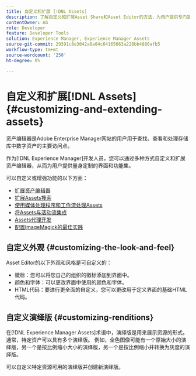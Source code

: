 ```yaml
---
title: 自定义和扩展 [!DNL Assets]
description: 了解自定义和扩展Asset Share和Asset Editor的方法，为用户提供专门定制的界面和功能集。
contentOwner: AG
role: Developer
feature: Developer Tools
solution: Experience Manager, Experience Manager Assets
source-git-commit: 29391c8e3042a8a04c64165663a228bb4886afb5
workflow-type: tm+mt
source-wordcount: '250'
ht-degree: 0%

---
```


# 自定义和扩展[!DNL Assets] {#customizing-and-extending-assets}

资产编辑器是Adobe Enterprise Manager网站的用户用于查找、查看和处理存储库中数字资产的主要访问点。

作为[!DNL Experience Manager]开发人员，您可以通过多种方式自定义和扩展资产编辑器，从而为用户提供量身定制的界面和功能集。

可以自定义或增强功能的以下方面：

* [扩展资产编辑器](asseteditorx.md)
* [扩展Assets搜索](searchx.md)
* [使用媒体处理程序和工作流处理Assets](media-handlers.md)
* [将Assets与活动流集成](extending-activity-stream.md)
* [Assets代理开发](proxy.md)
* [配置ImageMagick的最佳实践](best-practices-for-imagemagick.md)

## 自定义外观 {#customizing-the-look-and-feel}

Asset Editor的以下外观和风格是可自定义的：

* 徽标：您可以将您自己的组织的徽标添加到界面中。
* 颜色和字体：可以更改界面中使用的颜色和字体。
* HTML代码：要进行更全面的自定义，您可以更改用于定义界面的基础HTML代码。

## 自定义演绎版 {#customizing-renditions}

在[!DNL Experience Manager Assets]术语中，演绎版是用来展示资源的形式。 通常，特定资产可以具有多个演绎版。 例如，全色图像可能有一个原始大小的演绎版，另一个是按比例缩小大小的演绎版，另一个是按比例缩小并转换为灰度的演绎版。

可以自定义特定资源可用的演绎版并创建新演绎版。
